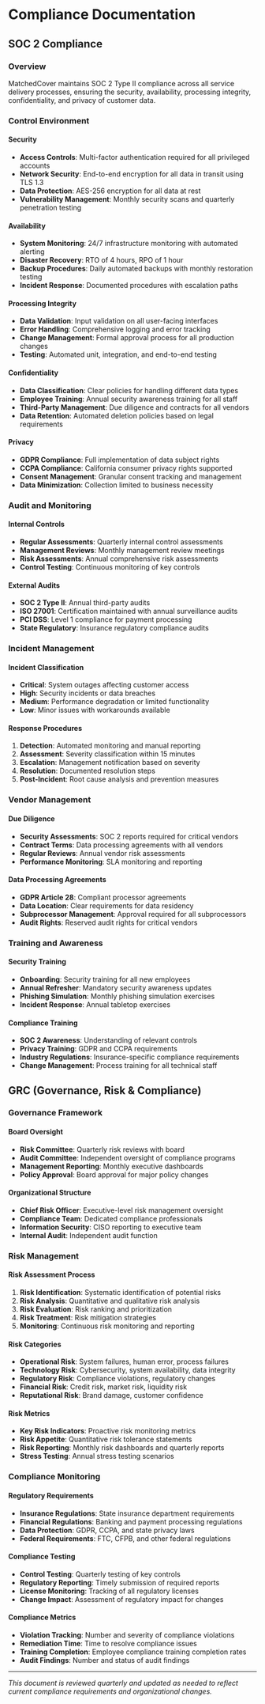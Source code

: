 # Compliance Documentation

## SOC 2 Compliance

### Overview
MatchedCover maintains SOC 2 Type II compliance across all service delivery processes, ensuring the security, availability, processing integrity, confidentiality, and privacy of customer data.

### Control Environment

#### Security
- **Access Controls**: Multi-factor authentication required for all privileged accounts
- **Network Security**: End-to-end encryption for all data in transit using TLS 1.3
- **Data Protection**: AES-256 encryption for all data at rest
- **Vulnerability Management**: Monthly security scans and quarterly penetration testing

#### Availability
- **System Monitoring**: 24/7 infrastructure monitoring with automated alerting
- **Disaster Recovery**: RTO of 4 hours, RPO of 1 hour
- **Backup Procedures**: Daily automated backups with monthly restoration testing
- **Incident Response**: Documented procedures with escalation paths

#### Processing Integrity
- **Data Validation**: Input validation on all user-facing interfaces
- **Error Handling**: Comprehensive logging and error tracking
- **Change Management**: Formal approval process for all production changes
- **Testing**: Automated unit, integration, and end-to-end testing

#### Confidentiality
- **Data Classification**: Clear policies for handling different data types
- **Employee Training**: Annual security awareness training for all staff
- **Third-Party Management**: Due diligence and contracts for all vendors
- **Data Retention**: Automated deletion policies based on legal requirements

#### Privacy
- **GDPR Compliance**: Full implementation of data subject rights
- **CCPA Compliance**: California consumer privacy rights supported
- **Consent Management**: Granular consent tracking and management
- **Data Minimization**: Collection limited to business necessity

### Audit and Monitoring

#### Internal Controls
- **Regular Assessments**: Quarterly internal control assessments
- **Management Reviews**: Monthly management review meetings
- **Risk Assessments**: Annual comprehensive risk assessments
- **Control Testing**: Continuous monitoring of key controls

#### External Audits
- **SOC 2 Type II**: Annual third-party audits
- **ISO 27001**: Certification maintained with annual surveillance audits
- **PCI DSS**: Level 1 compliance for payment processing
- **State Regulatory**: Insurance regulatory compliance audits

### Incident Management

#### Incident Classification
- **Critical**: System outages affecting customer access
- **High**: Security incidents or data breaches
- **Medium**: Performance degradation or limited functionality
- **Low**: Minor issues with workarounds available

#### Response Procedures
1. **Detection**: Automated monitoring and manual reporting
2. **Assessment**: Severity classification within 15 minutes
3. **Escalation**: Management notification based on severity
4. **Resolution**: Documented resolution steps
5. **Post-Incident**: Root cause analysis and prevention measures

### Vendor Management

#### Due Diligence
- **Security Assessments**: SOC 2 reports required for critical vendors
- **Contract Terms**: Data processing agreements with all vendors
- **Regular Reviews**: Annual vendor risk assessments
- **Performance Monitoring**: SLA monitoring and reporting

#### Data Processing Agreements
- **GDPR Article 28**: Compliant processor agreements
- **Data Location**: Clear requirements for data residency
- **Subprocessor Management**: Approval required for all subprocessors
- **Audit Rights**: Reserved audit rights for critical vendors

### Training and Awareness

#### Security Training
- **Onboarding**: Security training for all new employees
- **Annual Refresher**: Mandatory security awareness updates
- **Phishing Simulation**: Monthly phishing simulation exercises
- **Incident Response**: Annual tabletop exercises

#### Compliance Training
- **SOC 2 Awareness**: Understanding of relevant controls
- **Privacy Training**: GDPR and CCPA requirements
- **Industry Regulations**: Insurance-specific compliance requirements
- **Change Management**: Process training for all technical staff

## GRC (Governance, Risk & Compliance)

### Governance Framework

#### Board Oversight
- **Risk Committee**: Quarterly risk reviews with board
- **Audit Committee**: Independent oversight of compliance programs
- **Management Reporting**: Monthly executive dashboards
- **Policy Approval**: Board approval for major policy changes

#### Organizational Structure
- **Chief Risk Officer**: Executive-level risk management oversight
- **Compliance Team**: Dedicated compliance professionals
- **Information Security**: CISO reporting to executive team
- **Internal Audit**: Independent audit function

### Risk Management

#### Risk Assessment Process
1. **Risk Identification**: Systematic identification of potential risks
2. **Risk Analysis**: Quantitative and qualitative risk analysis
3. **Risk Evaluation**: Risk ranking and prioritization
4. **Risk Treatment**: Risk mitigation strategies
5. **Monitoring**: Continuous risk monitoring and reporting

#### Risk Categories
- **Operational Risk**: System failures, human error, process failures
- **Technology Risk**: Cybersecurity, system availability, data integrity
- **Regulatory Risk**: Compliance violations, regulatory changes
- **Financial Risk**: Credit risk, market risk, liquidity risk
- **Reputational Risk**: Brand damage, customer confidence

#### Risk Metrics
- **Key Risk Indicators**: Proactive risk monitoring metrics
- **Risk Appetite**: Quantitative risk tolerance statements
- **Risk Reporting**: Monthly risk dashboards and quarterly reports
- **Stress Testing**: Annual stress testing scenarios

### Compliance Monitoring

#### Regulatory Requirements
- **Insurance Regulations**: State insurance department requirements
- **Financial Regulations**: Banking and payment processing regulations
- **Data Protection**: GDPR, CCPA, and state privacy laws
- **Federal Requirements**: FTC, CFPB, and other federal regulations

#### Compliance Testing
- **Control Testing**: Quarterly testing of key controls
- **Regulatory Reporting**: Timely submission of required reports
- **License Monitoring**: Tracking of all regulatory licenses
- **Change Impact**: Assessment of regulatory impact for changes

#### Compliance Metrics
- **Violation Tracking**: Number and severity of compliance violations
- **Remediation Time**: Time to resolve compliance issues
- **Training Completion**: Employee compliance training completion rates
- **Audit Findings**: Number and status of audit findings

---

*This document is reviewed quarterly and updated as needed to reflect current compliance requirements and organizational changes.*

